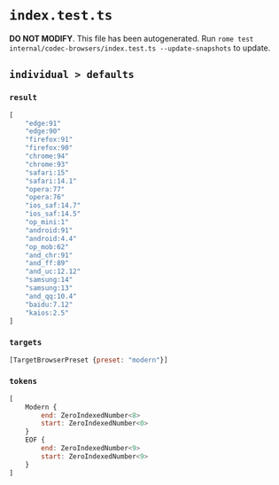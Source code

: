 # `index.test.ts`

**DO NOT MODIFY**. This file has been autogenerated. Run `rome test internal/codec-browsers/index.test.ts --update-snapshots` to update.

## `individual > defaults`

### `result`

```javascript
[
	"edge:91"
	"edge:90"
	"firefox:91"
	"firefox:90"
	"chrome:94"
	"chrome:93"
	"safari:15"
	"safari:14.1"
	"opera:77"
	"opera:76"
	"ios_saf:14.7"
	"ios_saf:14.5"
	"op_mini:1"
	"android:91"
	"android:4.4"
	"op_mob:62"
	"and_chr:91"
	"and_ff:89"
	"and_uc:12.12"
	"samsung:14"
	"samsung:13"
	"and_qq:10.4"
	"baidu:7.12"
	"kaios:2.5"
]
```

### `targets`

```javascript
[TargetBrowserPreset {preset: "modern"}]
```

### `tokens`

```javascript
[
	Modern {
		end: ZeroIndexedNumber<8>
		start: ZeroIndexedNumber<0>
	}
	EOF {
		end: ZeroIndexedNumber<9>
		start: ZeroIndexedNumber<9>
	}
]
```
